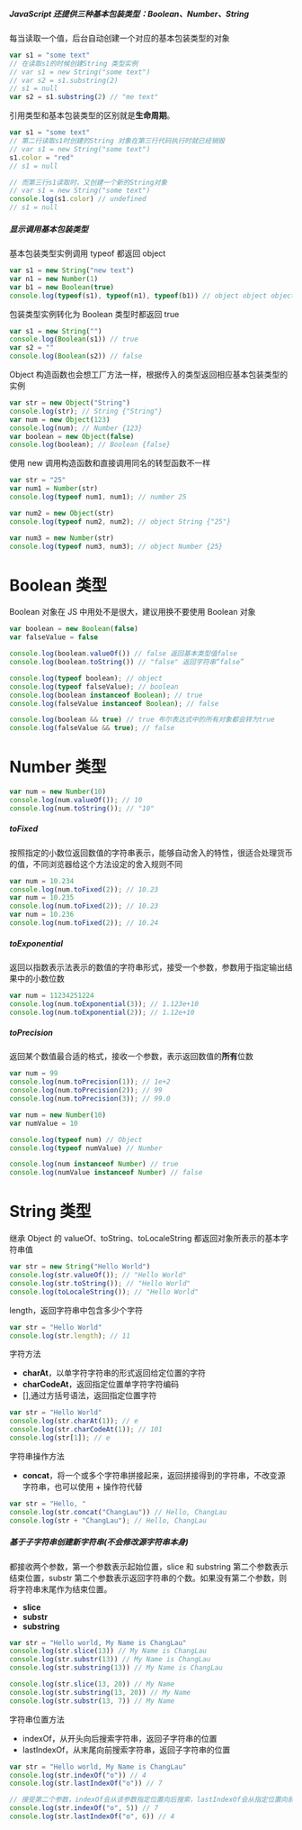 ##### JavaScript 还提供三种基本包装类型：Boolean、Number、String

每当读取一个值，后台自动创建一个对应的基本包装类型的对象

```JavaScript
var s1 = "some text"
// 在读取s1的时候创建String 类型实例
// var s1 = new String("some text")
// var s2 = s1.substring(2)
// s1 = null
var s2 = s1.substring(2) // "me text"
```

引用类型和基本包装类型的区别就是**生命周期**。

```JavaScript
var s1 = "some text"
// 第二行读取s1时创建的String 对象在第三行代码执行时就已经销毁
// var s1 = new String("some text")
s1.color = "red"
// s1 = null

// 而第三行s1读取时，又创建一个新的String对象
// var s1 = new String("some text")
console.log(s1.color) // undefined
// s1 = null
```

##### 显示调用基本包装类型

基本包装类型实例调用 typeof 都返回 object

```JavaScript
var s1 = new String("new text")
var n1 = new Number(1)
var b1 = new Boolean(true)
console.log(typeof(s1), typeof(n1), typeof(b1)) // object object object
```

包装类型实例转化为 Boolean 类型时都返回 true

```JavaScript
var s1 = new String("")
console.log(Boolean(s1)) // true
var s2 = ""
console.log(Boolean(s2)) // false
```

Object 构造函数也会想工厂方法一样，根据传入的类型返回相应基本包装类型的实例

```JavaScript
var str = new Object("String")
console.log(str); // String {"String"}
var num = new Object(123)
console.log(num); // Number {123}
var boolean = new Object(false)
console.log(boolean); // Boolean {false}
```

使用 new 调用构造函数和直接调用同名的转型函数不一样

```JavaScript
var str = "25"
var num1 = Number(str)
console.log(typeof num1, num1); // number 25

var num2 = new Object(str)
console.log(typeof num2, num2); // object String {"25"}

var num3 = new Number(str)
console.log(typeof num3, num3); // object Number {25}
```

# Boolean 类型

Boolean 对象在 JS 中用处不是很大，建议用换不要使用 Boolean 对象

```JavaScript
var boolean = new Boolean(false)
var falseValue = false

console.log(boolean.valueOf()) // false 返回基本类型值false
console.log(boolean.toString()) // "false" 返回字符串“false”

console.log(typeof boolean); // object
console.log(typeof falseValue); // boolean
console.log(boolean instanceof Boolean); // true
console.log(falseValue instanceof Boolean); // false

console.log(boolean && true) // true 布尔表达式中的所有对象都会转为true
console.log(falseValue && true); // false
```

# Number 类型

```JavaScript
var num = new Number(10)
console.log(num.valueOf()); // 10
console.log(num.toString()); // "10"
```

##### toFixed

按照指定的小数位返回数值的字符串表示，能够自动舍入的特性，很适合处理货币的值，不同浏览器给这个方法设定的舍入规则不同

```JavaScript
var num = 10.234
console.log(num.toFixed(2)); // 10.23
var num = 10.235
console.log(num.toFixed(2)); // 10.23
var num = 10.236
console.log(num.toFixed(2)); // 10.24
```

##### toExponential

返回以指数表示法表示的数值的字符串形式，接受一个参数，参数用于指定输出结果中的小数位数

```JavaScript
var num = 11234251224
console.log(num.toExponential(3)); // 1.123e+10
console.log(num.toExponential(2)); // 1.12e+10
```

##### toPrecision

返回某个数值最合适的格式，接收一个参数，表示返回数值的**所有**位数

```JavaScript
var num = 99
console.log(num.toPrecision(1)); // 1e+2
console.log(num.toPrecision(2)); // 99
console.log(num.toPrecision(3)); // 99.0
```

```JavaScript
var num = new Number(10)
var numValue = 10

console.log(typeof num) // Object
console.log(typeof numValue) // Number

console.log(num instanceof Number) // true
console.log(numValue instanceof Number) // false
```

# String 类型

继承 Object 的 valueOf、toString、toLocaleString 都返回对象所表示的基本字符串值

```JavaScript
var str = new String("Hello World")
console.log(str.valueOf()); // "Hello World"
console.log(str.toString()); // "Hello World"
console.log(toLocaleString()); // "Hello World"
```

length，返回字符串中包含多少个字符

```JavaScript
var str = "Hello World"
console.log(str.length); // 11
```

字符方法

- **charAt**，以单字符字符串的形式返回给定位置的字符
- **charCodeAt**，返回指定位置单字符字符编码
- [],通过方括号语法，返回指定位置字符

```JavaScript
var str = "Hello World"
console.log(str.charAt(1)); // e
console.log(str.charCodeAt(1)); // 101
console.log(str[1]); // e
```

字符串操作方法

- **concat**，将一个或多个字符串拼接起来，返回拼接得到的字符串，不改变源字符串，也可以使用 + 操作符代替

```JavaScript
var str = "Hello, "
console.log(str.concat("ChangLau")) // Hello, ChangLau
console.log(str + "ChangLau"); // Hello, ChangLau

```

##### 基于子字符串创建新字符串(不会修改源字符串本身)

都接收两个参数，第一个参数表示起始位置，slice 和 substring 第二个参数表示结束位置，substr 第二个参数表示返回字符串的个数。如果没有第二个参数，则将字符串末尾作为结束位置。

- **slice**
- **substr**
- **substring**

```JavaScript
var str = "Hello world, My Name is ChangLau"
console.log(str.slice(13)) // My Name is ChangLau
console.log(str.substr(13)) // My Name is ChangLau
console.log(str.substring(13)) // My Name is ChangLau

console.log(str.slice(13, 20)) // My Name
console.log(str.substring(13, 20)) // My Name
console.log(str.substr(13, 7)) // My Name
```

字符串位置方法

- indexOf，从开头向后搜索字符串，返回子字符串的位置
- lastIndexOf，从末尾向前搜索字符串，返回子字符串的位置

```JavaScript
var str = "Hello world, My Name is ChangLau"
console.log(str.indexOf("o")) // 4
console.log(str.lastIndexOf("o")) // 7

// 接受第二个参数，indexOf会从该参数指定位置向后搜索，lastIndexOf会从指定位置向前搜索
console.log(str.indexOf("o", 5)) // 7
console.log(str.lastIndexOf("o", 6)) // 4
```
